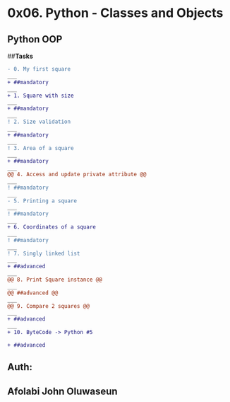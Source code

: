 # 0x06. Python - Classes and Objects
## Python  OOP

##**Tasks**

```diff
- 0. My first square
___
+ ##mandatory
___
+ 1. Square with size
___
+ ##mandatory
___
! 2. Size validation
___
+ ##mandatory
___
! 3. Area of a square
___
+ ##mandatory
___
@@ 4. Access and update private attribute @@
___
! ##mandatory
___
- 5. Printing a square
___
! ##mandatory
___
+ 6. Coordinates of a square
___
! ##mandatory
___
! 7. Singly linked list
___
+ ##advanced
___
@@ 8. Print Square instance @@
___
@@ ##advanced @@
___
@@ 9. Compare 2 squares @@
___
+ ##advanced
___
+ 10. ByteCode -> Python #5

+ ##advanced
```
## Auth:
## Afolabi John Oluwaseun

